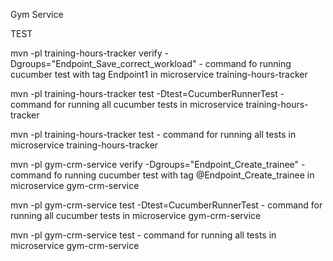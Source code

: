 Gym Service

TEST

mvn -pl training-hours-tracker verify -Dgroups="Endpoint_Save_correct_workload" - command fo running cucumber test with tag Endpoint1
in microservice training-hours-tracker

mvn -pl training-hours-tracker test -Dtest=CucumberRunnerTest - command for running all cucumber tests
in microservice training-hours-tracker

mvn -pl training-hours-tracker test - command for running all tests in microservice training-hours-tracker

mvn -pl gym-crm-service verify -Dgroups="Endpoint_Create_trainee" - command fo running cucumber test with tag @Endpoint_Create_trainee 
in microservice gym-crm-service

mvn -pl gym-crm-service test -Dtest=CucumberRunnerTest - command for running all cucumber tests 
in microservice gym-crm-service

mvn -pl gym-crm-service test - command for running all tests in microservice gym-crm-service
